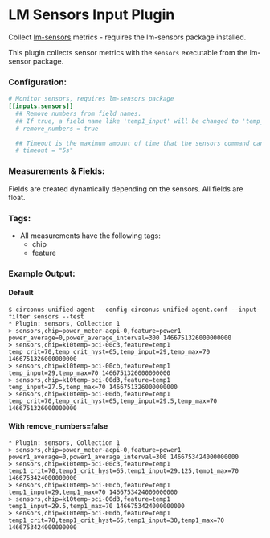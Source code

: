 # LM Sensors Input Plugin

Collect [lm-sensors](https://en.wikipedia.org/wiki/Lm_sensors) metrics - requires the lm-sensors
package installed.

This plugin collects sensor metrics with the `sensors` executable from the lm-sensor package.

### Configuration:
```toml
# Monitor sensors, requires lm-sensors package
[[inputs.sensors]]
  ## Remove numbers from field names.
  ## If true, a field name like 'temp1_input' will be changed to 'temp_input'.
  # remove_numbers = true

  ## Timeout is the maximum amount of time that the sensors command can run.
  # timeout = "5s"
```

### Measurements & Fields:
Fields are created dynamically depending on the sensors. All fields are float.

### Tags:

- All measurements have the following tags:
    - chip
    - feature

### Example Output:

#### Default
```
$ circonus-unified-agent --config circonus-unified-agent.conf --input-filter sensors --test
* Plugin: sensors, Collection 1
> sensors,chip=power_meter-acpi-0,feature=power1 power_average=0,power_average_interval=300 1466751326000000000
> sensors,chip=k10temp-pci-00c3,feature=temp1 temp_crit=70,temp_crit_hyst=65,temp_input=29,temp_max=70 1466751326000000000
> sensors,chip=k10temp-pci-00cb,feature=temp1 temp_input=29,temp_max=70 1466751326000000000
> sensors,chip=k10temp-pci-00d3,feature=temp1 temp_input=27.5,temp_max=70 1466751326000000000
> sensors,chip=k10temp-pci-00db,feature=temp1 temp_crit=70,temp_crit_hyst=65,temp_input=29.5,temp_max=70 1466751326000000000
```

#### With remove_numbers=false
```
* Plugin: sensors, Collection 1
> sensors,chip=power_meter-acpi-0,feature=power1 power1_average=0,power1_average_interval=300 1466753424000000000
> sensors,chip=k10temp-pci-00c3,feature=temp1 temp1_crit=70,temp1_crit_hyst=65,temp1_input=29.125,temp1_max=70 1466753424000000000
> sensors,chip=k10temp-pci-00cb,feature=temp1 temp1_input=29,temp1_max=70 1466753424000000000
> sensors,chip=k10temp-pci-00d3,feature=temp1 temp1_input=29.5,temp1_max=70 1466753424000000000
> sensors,chip=k10temp-pci-00db,feature=temp1 temp1_crit=70,temp1_crit_hyst=65,temp1_input=30,temp1_max=70 1466753424000000000
```
